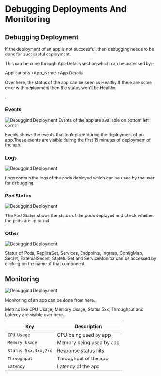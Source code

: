 # Debugging Deployments And Monitoring
## Debugging Deployment


If the deployment of an app is not successful, then debugging needs to be done for successful deployment.

This can be done through App Details section which can be accessed by:- 

Applications->App_Name->App Details

Over here, the status of the app can be seen as Healthy.If there are some error with deployment then the status won't be Healthy.


.

### Events

![Debuggind Deployment](/depdebugeventedit.JPG "Debuggind Deployment")
Events of the app are available on bottom left corner

Events shows the events that took place during the deployment of an app.These events are visible duirng the first 15 minutes of deployment of the app.


### Logs

![Debuggind Deployment](/depdebuglogsedit.JPG "Debuggind Deployment")

Logs contain the logs of the pods deployed which can be used by the user for debugging.

### Pod Status

![Debuggind Deployment](/depdebugpodstatusedit.jpg "Debuggind Deployment")

The Pod Status shows the status of the pods deployed and check whether the pods are up or not.

### Other

![Debuggind Deployment](/depdebugotheredit.jpg "Debuggind Deployment")

Status of Pods, ReplicaSet, Services, Endpoints, Ingress, ConfigMap, Secret, ExternalSecret, StatefulSet and ServiceMonitor can be accessed by clicking on the name of that component.

## Monitoring

![Debuggind Deployment](/depdebug1edit.JPG "Debuggind Deployment")

Monitoring of an app can be done from here.

Metrics like CPU Usage, Memory Usage, Status 5xx, Throughput and Latency are visible over here.

Key | Description
----|----
`CPU Usage` | CPU being used by app
`Memory Usage` | Memory being used by app
`Status 5xx,4xx,2xx` | Response status hits
`Throughput` | Throughput of the app
`Latency` | Latency of the app









  
